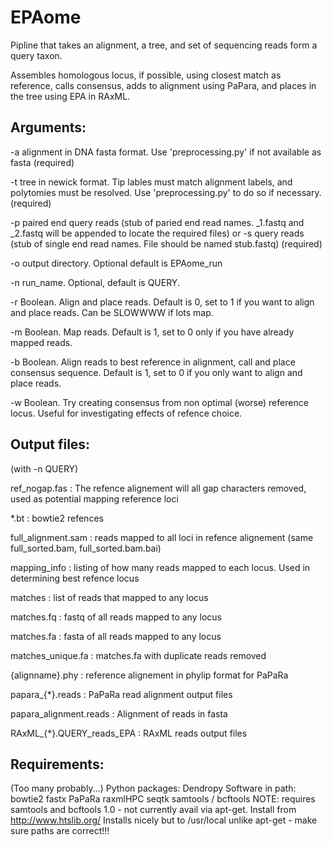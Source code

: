 # EPAome

Pipline that takes an alignment, a tree, and set of sequencing reads form a query taxon.

Assembles  homologous locus, if possible, using closest match as reference,
calls consensus, adds to alignment using PaPara, and places in the tree using EPA in RAxML.



Arguments:
----------

 -a alignment in DNA fasta format. Use 'preprocessing.py' if not available as fasta
(required)

 -t tree in newick format. Tip lables must match alignment labels, and polytomies must be resolved. Use 'preprocessing.py' to do so if necessary.
 (required)

 -p paired end query reads (stub of paried end read names. _1.fastq and _2.fastq will be appended to locate the required files)
    or
 -s query reads (stub of single end read names. File should be named stub.fastq)
 (required)
 
 -o output directory. Optional default is EPAome_run
 
 -n run_name.  Optional, default is QUERY.
 
 -r Boolean. Align and place reads. Default is 0, set to 1 if you want to align and place reads. Can be SLOWWWW if lots map.
 
 -m Boolean. Map reads. Default is 1, set to 0 only if you have already mapped reads.
 
 -b Boolean. Align reads to best reference in alignment, call and place consensus sequence. Default is 1, set to 0 if you only want to align and place reads.
 
 -w Boolean. Try creating consensus from non optimal (worse) reference locus. Useful for investigating effects of refence choice.

 Output files:
 ------------
 
 (with -n QUERY)
 
  ref_nogap.fas : The refence alignement will all gap characters removed, used as potential mapping reference loci
  
  *.bt : bowtie2 refences
  
  full_alignment.sam : reads mapped to all loci in refence alignement (same full_sorted.bam, full_sorted.bam.bai)
  
  mapping_info : listing of how many reads mapped to each locus. Used in determining best refence locus
  
  matches : list of reads that mapped to any locus
  
  matches.fq : fastq of all reads mapped to any locus
  
  matches.fa : fasta of all reads mapped to any locus
  
  matches_unique.fa : matches.fa with duplicate reads removed
  
  {alignname}.phy : reference alignement in phylip format for PaPaRa
  
  papara_{*}.reads : PaPaRa read alignment output files
  
  papara_alignment.reads : Alignment of reads in fasta
  
  RAxML_{*}.QUERY_reads_EPA : RAxML reads output files
 



Requirements: 
-----------------

(Too many probably...) 
Python packages: 
    Dendropy 
Software in path: 
	bowtie2 
	fastx 
	PaPaRa 
	raxmlHPC 
	seqtk 
	samtools / bcftools
	NOTE: requires samtools and bcftools 1.0 - not currently avail via apt-get. Install from http://www.htslib.org/
	Installs nicely but to /usr/local unlike apt-get - make sure paths are correct!!!
